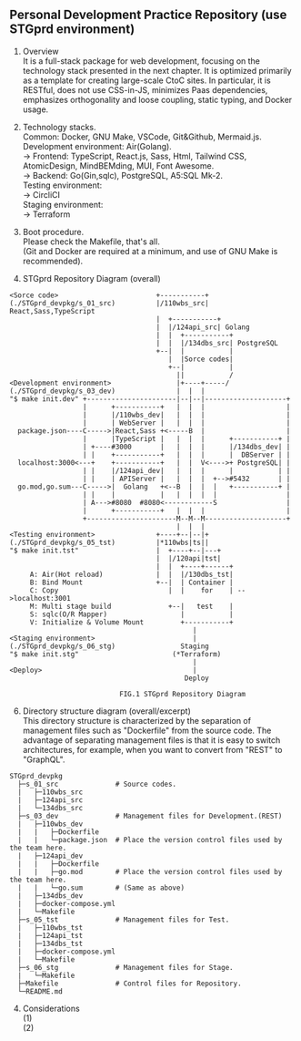 ## Personal Development Practice Repository (use STGprd environment)
1. Overview  
It is a full-stack package for web development, focusing on the technology stack presented in the next chapter. It is optimized primarily as a template for creating large-scale CtoC sites. In particular, it is RESTful, does not use CSS-in-JS, minimizes Paas dependencies, emphasizes orthogonality and loose coupling, static typing, and Docker usage.  

2. Technology stacks.  
Common: Docker, GNU Make, VSCode, Git&Github, Mermaid.js.  
Development environment: Air(Golang).  
-> Frontend: TypeScript, React.js, Sass, Html, Tailwind CSS, AtomicDesign, MindBEMding, MUI, Font Awesome.  
-> Backend: Go(Gin,sqlc), PostgreSQL, A5:SQL Mk-2.  
Testing environment:  
-> CircliCI  
Staging environment:  
-> Terraform  

3. Boot procedure.  
Please check the Makefile, that's all.  
(Git and Docker are required at a minimum, and use of GNU Make is recommended).  

5. STGprd Repository Diagram (overall)  
```
<Sorce code>                        +-----------+
(./STGprd_devpkg/s_01_src)          |/110wbs_src| React,Sass,TypeScript
                                    |  +-----------+
                                    |  |/124api_src| Golang
                                    |  |  +-----------+
                                    |  |  |/134dbs_src| PostgreSQL
                                    +--|  |           |
                                       |  |Sorce codes|
                                       +--|           |
                                         ||           /
<Development environment>                |+----+-----/
(./STGprd_devpkg/s_03_dev)               |  |  |
"$ make init.dev" +----------------------|--|--|--------------------+
                  |      +-----------+   |  |  |                    |
                  |      |/110wbs_dev|   |  |  |                    |
                  |      | WebServer |   |  |  |                    |
  package.json----C----->|React,Sass +<-----B  |                    |
                  |      |TypeScript |   |  |  |      +-----------+ |
                  | +----#3000       |   |  |  |      |/134dbs_dev| |
                  | |    +-----------+   |  |  |      |  DBServer | |
  localhost:3000<---+    +-----------+   |  |  V<---->+ PostgreSQL| |
                  | |    |/124api_dev|   |  |  |      |           | |
                  | |    | APIServer |   |  |  |  +-->#5432       | |
  go.mod,go.sum---C----->|  Golang   +<--B  |  |  |   +-----------+ |
                  | |    |           |   |  |  |  |                 |
                  | A--->#8080  #8080<------------S                 |
                  |      +-----------+   |  |  |                    |
                  +----------------------M--M--M--------------------+
                                         |  |  |
<Testing environment>               +----+--|--|+
(./STGprd_devpkg/s_05_tst)          |*110wbs|ts||
"$ make init.tst"                   |  +----+--|---+
                                    |  |/120api|tst|
                                    |  |  +----+------+
     A: Air(Hot reload)             |  |  |/130dbs_tst|
     B: Bind Mount                  +--|  | Container |
     C: Copy                           |  |    for    | -->localhost:3001
     M: Multi stage build              +--|   test    |
     S: sqlc(O/R Mapper)                  |           |
     V: Initialize & Volume Mount         +-----------+
                                             |
<Staging environment>                        |
(./STGprd_devpkg/s_06_stg)                Staging
"$ make init.stg"                       (*Terraform)
                                             |
<Deploy>                                     |
                                           Deploy

                           FIG.1 STGprd Repository Diagram
```
6. Directory structure diagram (overall/excerpt)  
This directory structure is characterized by the separation of management files such as "Dockerfile" from the source code. The advantage of separating management files is that it is easy to switch architectures, for example, when you want to convert from "REST" to "GraphQL".  
```
STGprd_devpkg
  ├─s_01_src              # Source codes.
  |   ├─110wbs_src
  |   ├─124api_src
  |   └─134dbs_src
  ├─s_03_dev              # Management files for Development.(REST)
  |   ├─110wbs_dev
  |   |   ├─Dockerfile
  |   |   └─package.json  # Place the version control files used by the team here.
  |   ├─124api_dev
  |   |   ├─Dockerfile
  |   |   ├─go.mod        # Place the version control files used by the team here.
  |   |   └─go.sum        # (Same as above)
  |   ├─134dbs_dev
  |   ├─docker-compose.yml
  |   └─Makefile
  ├─s_05_tst              # Management files for Test.
  |   ├─110wbs_tst
  |   ├─124api_tst
  |   ├─134dbs_tst
  |   ├─docker-compose.yml
  |   └─Makefile
  ├─s_06_stg              # Management files for Stage.
  |   └─Makefile
  ├─Makefile              # Control files for Repository.
  └─README.md
```
4. Considerations  
(1)  
(2)  
<!--
使いやすさを優先せず、１０年後でも理解できるコードを！

-->

